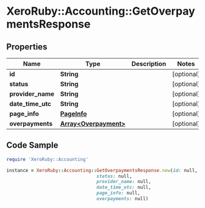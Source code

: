 # XeroRuby::Accounting::GetOverpaymentsResponse

## Properties

Name | Type | Description | Notes
------------ | ------------- | ------------- | -------------
**id** | **String** |  | [optional] 
**status** | **String** |  | [optional] 
**provider_name** | **String** |  | [optional] 
**date_time_utc** | **String** |  | [optional] 
**page_info** | [**PageInfo**](PageInfo.md) |  | [optional] 
**overpayments** | [**Array&lt;Overpayment&gt;**](Overpayment.md) |  | [optional] 

## Code Sample

```ruby
require 'XeroRuby::Accounting'

instance = XeroRuby::Accounting::GetOverpaymentsResponse.new(id: null,
                                 status: null,
                                 provider_name: null,
                                 date_time_utc: null,
                                 page_info: null,
                                 overpayments: null)
```


